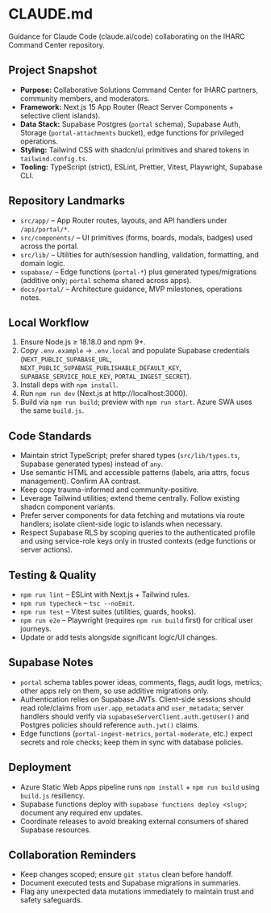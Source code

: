 # CLAUDE.md

Guidance for Claude Code (claude.ai/code) collaborating on the IHARC Command Center repository.

## Project Snapshot
- **Purpose:** Collaborative Solutions Command Center for IHARC partners, community members, and moderators.
- **Framework:** Next.js 15 App Router (React Server Components + selective client islands).
- **Data Stack:** Supabase Postgres (`portal` schema), Supabase Auth, Storage (`portal-attachments` bucket), edge functions for privileged operations.
- **Styling:** Tailwind CSS with shadcn/ui primitives and shared tokens in `tailwind.config.ts`.
- **Tooling:** TypeScript (strict), ESLint, Prettier, Vitest, Playwright, Supabase CLI.

## Repository Landmarks
- `src/app/` – App Router routes, layouts, and API handlers under `/api/portal/*`.
- `src/components/` – UI primitives (forms, boards, modals, badges) used across the portal.
- `src/lib/` – Utilities for auth/session handling, validation, formatting, and domain logic.
- `supabase/` – Edge functions (`portal-*`) plus generated types/migrations (additive only; `portal` schema shared across apps).
- `docs/portal/` – Architecture guidance, MVP milestones, operations notes.

## Local Workflow
1. Ensure Node.js ≥ 18.18.0 and npm 9+.
2. Copy `.env.example` → `.env.local` and populate Supabase credentials (`NEXT_PUBLIC_SUPABASE_URL`, `NEXT_PUBLIC_SUPABASE_PUBLISHABLE_DEFAULT_KEY`, `SUPABASE_SERVICE_ROLE_KEY`, `PORTAL_INGEST_SECRET`).
3. Install deps with `npm install`.
4. Run `npm run dev` (Next.js at http://localhost:3000).
5. Build via `npm run build`; preview with `npm run start`. Azure SWA uses the same `build.js`.

## Code Standards
- Maintain strict TypeScript; prefer shared types (`src/lib/types.ts`, Supabase generated types) instead of `any`.
- Use semantic HTML and accessible patterns (labels, aria attrs, focus management). Confirm AA contrast.
- Keep copy trauma-informed and community-positive.
- Leverage Tailwind utilities; extend theme centrally. Follow existing shadcn component variants.
- Prefer server components for data fetching and mutations via route handlers; isolate client-side logic to islands when necessary.
- Respect Supabase RLS by scoping queries to the authenticated profile and using service-role keys only in trusted contexts (edge functions or server actions).

## Testing & Quality
- `npm run lint` – ESLint with Next.js + Tailwind rules.
- `npm run typecheck` – `tsc --noEmit`.
- `npm run test` – Vitest suites (utilities, guards, hooks).
- `npm run e2e` – Playwright (requires `npm run build` first) for critical user journeys.
- Update or add tests alongside significant logic/UI changes.

## Supabase Notes
- `portal` schema tables power ideas, comments, flags, audit logs, metrics; other apps rely on them, so use additive migrations only.
- Authentication relies on Supabase JWTs. Client-side sessions should read role/claims from `user.app_metadata` and `user_metadata`; server handlers should verify via `supabaseServerClient.auth.getUser()` and Postgres policies should reference `auth.jwt()` claims.
- Edge functions (`portal-ingest-metrics`, `portal-moderate`, etc.) expect secrets and role checks; keep them in sync with database policies.

## Deployment
- Azure Static Web Apps pipeline runs `npm install` + `npm run build` using `build.js` resiliency.
- Supabase functions deploy with `supabase functions deploy <slug>`; document any required env updates.
- Coordinate releases to avoid breaking external consumers of shared Supabase resources.

## Collaboration Reminders
- Keep changes scoped; ensure `git status` clean before handoff.
- Document executed tests and Supabase migrations in summaries.
- Flag any unexpected data mutations immediately to maintain trust and safety safeguards.

